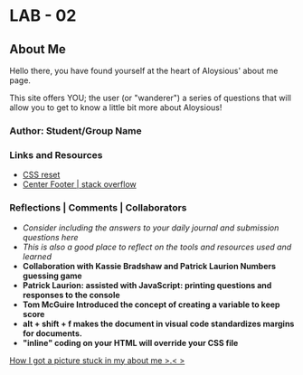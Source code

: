 # LAB - 02

## About Me

Hello there, you have found yourself at the heart of Aloysious' about me page.

This site offers YOU; the user (or "wanderer") a series of questions that will allow you to get to know a little bit more about Aloysious!  

### Author: Student/Group Name

### Links and Resources
* [CSS reset](https://meyerweb.com/eric/tools/css/reset/)
* [Center Footer | stack overflow](https://stackoverflow.com/questions/15629511/how-can-i-make-my-footer-center-to-the-bottom-of-the-page/15629635)

### Reflections | Comments | Collaborators
* *Consider including the answers to your daily journal and submission questions here*
* *This is also a good place to reflect on the tools and resources used and learned*
* **Collaboration with Kassie Bradshaw and Patrick Laurion Numbers guessing game**
* **Patrick Laurion: assisted with JavaScript: printing questions and responses to the console** 
* **Tom McGuire Introduced the concept of creating a variable to keep score**
* **alt + shift + f makes the document in visual code standardizes  margins for documents.**
* **"inline" coding on your HTML will override your CSS file**

[How I got a picture stuck in my about me >.< >](https://ardalis.com/add-images-easily-to-github/)